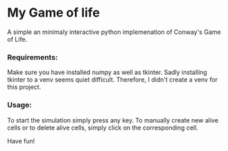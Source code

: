 # My Game of life

A simple an minimaly interactive python implemenation of Conway's Game of Life.

### Requirements:
Make sure you have installed numpy as well as tkinter. Sadly installing tkinter to a venv seems quiet difficult. Therefore, I didn't create a venv for this project.

### Usage:
To start the simulation simply press any key. To manually create new alive cells or to delete alive cells, simply click on the corresponding cell.

Have fun!
